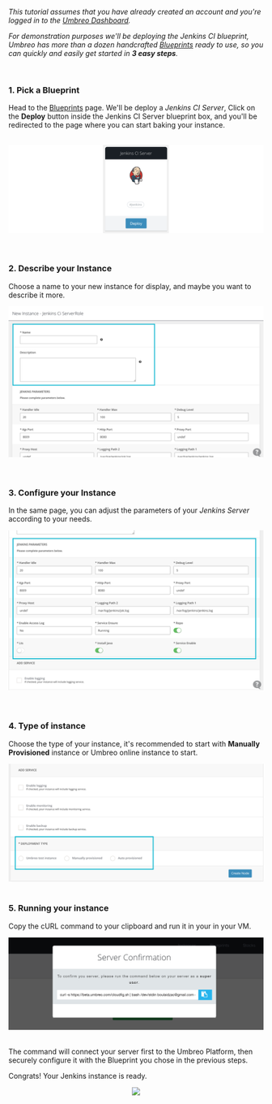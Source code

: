 *This tutorial assumes that you have already created an account and you're logged in to the [Umbreo Dashboard](https://www.umbreo.com/instances).*

*For demonstration purposes we'll be deploying the Jenkins CI blueprint, Umbreo has more than a dozen handcrafted [Blueprints](https://www.umbreo.com/blueprints) ready to use, so you can quickly and easily get started in **3 easy steps**.*

<br>

### 1. Pick a Blueprint

Head to the [Blueprints](https://www.umbreo.com/blueprints) page. We'll be deploy a *Jenkins CI Server*, Click on the **Deploy** button inside the Jenkins CI Server blueprint box, and you'll be redirected to the page where you can start baking your instance.

<br>

<center><img src="../../img/launch-jenkins.png" ></center>

<br>
<br>

### 2. Describe your Instance 

Choose a name to your new instance for display, and maybe you want to describe it more.

<center class="schema_explain"><img src="../../img/launch-1.png"></center>

<br>
<br>	

### 3. Configure your Instance

In the same page, you can adjust the parameters of your *Jenkins Server* according to your needs.

<center class="schema_explain"><img src="../../img/launch-2.png" ></center>

<br>
<br>

<!-- ### 4. Select a Service (optional)

If you want to integrate a service like monitoring or logging, you can consider this section.

<center class="schema_explain"><img src="../../img/launch-3.png" ></center>

<br>
<br>
 -->

### 4. Type of instance

Choose the type of your instance, it's recommended to start with **Manually Provisioned** instance or Umbreo online instance to start.

<center class="schema_explain"><img src="../../img/launch-4.png" ></center>

<br>

### 5. Running your instance

Copy the cURL command to your clipboard and run it in your in your VM.

<center class="schema_explain"><img src="../../img/deploy-jenkins-confirming.png" ></center>

<br/>

The command will connect your server first to the Umbreo Platform, then securely configure it with the Blueprint you chose in the previous steps.

Congrats! Your Jenkins instance is ready.

<center class="schema_explain"><img src="../../img/jenkins-ready.png" ></center>

<br>


